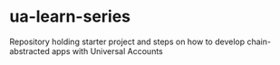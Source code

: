 # ua-learn-series
Repository holding starter project and steps on how to develop chain-abstracted apps with Universal Accounts
